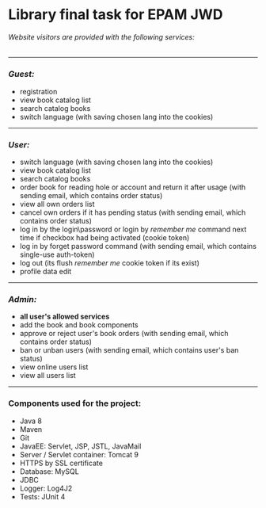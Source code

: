 # Library final task for EPAM JWD
###### Website visitors are provided with the following services:
***
### *Guest:*
- registration
- view book catalog list
- search catalog books 
- switch language (with saving chosen lang into the cookies) 
***
### *User:*
- switch language (with saving chosen lang into the cookies) 
- view book catalog list
- search catalog books
- order book for reading hole or account and return it after usage (with sending email, which contains order status)
- view all own orders list
- cancel own orders if it has pending status (with sending email, which contains order status)
- log in by the login\password or login by _remember me_ command next time if checkbox had being activated (cookie token)
- log in by forget password command (with sending email, which contains single-use auth-token) 
- log out (its flush _remember me_ cookie token if its exist)
- profile data edit
***
### *Admin:*
- __all user's allowed services__
- add the book and book components
- approve or reject user's book orders (with sending email, which contains order status)
- ban or unban users (with sending email, which contains user's ban status)
- view online users list
- view all users list 

***
### Components used for the project:
- Java 8
- Maven
- Git
- JavaEE: Servlet, JSP, JSTL, JavaMail
- Server / Servlet container: Tomcat 9
- HTTPS by SSL certificate
- Database: MySQL
- JDBC
- Logger: Log4J2
- Tests: JUnit 4
